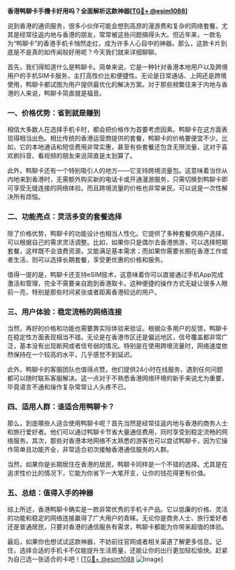 **香港鸭聊卡手機卡好用吗？全面解析这款神器[[TG💪+ @esim1088](https://t.me/s/esim1088)]**

说到香港的通讯服务，很多小伙伴可能会想到高昂的漫游费和复杂的网络套餐。尤其是经常往返内地与香港的朋友，常常被这些问题搞得头大。但近年来，一款名为“鸭聊卡”的香港手机卡悄然走红，成为许多人心目中的神器。那么，这款卡片到底是不是真的如传闻般好用呢？今天我们就来详细聊聊。

首先，我们得知道什么是鸭聊卡。简单来说，它是一种针对香港本地用户以及跨境用户的手机SIM卡服务，主打高性价比和便捷性。无论是日常通话、上网还是跨境使用，鸭聊卡都试图为用户提供最优化的解决方案。对于那些频繁往来于内地与香港的人来说，鸭聊卡简直就是福音。

### **一、价格优势：省到就是赚到**

相信大多数人在选择手机卡时，都会把价格作为首要考虑因素。鸭聊卡在这方面表现得相当出色。相比传统的香港运营商提供的套餐，鸭聊卡的价格要便宜不少。比如，它的本地通话和短信费用非常实惠，甚至有些套餐还包含无限流量，这对于喜欢刷抖音、看视频的朋友来说简直是太划算了。

此外，鸭聊卡还有一个特别吸引人的地方——它支持跨境流量包。这意味着当你从内地来到香港时，无需额外购买新的电话卡或开通漫游服务，只需切换到鸭聊卡即可享受无缝连接的网络体验。而且跨境流量的价格也非常亲民，可以说是一次性解决所有烦恼。

### **二、功能亮点：灵活多变的套餐选择**

除了价格优势，鸭聊卡的功能设计也相当人性化。它提供了多种套餐供用户选择，可以根据自己的需求灵活调整。比如，如果你只是偶尔去香港旅游，可以选择短期套餐，这样既不会浪费资源，又能满足基本需求；而如果你需要长期在香港工作或者生活，则可以选择长期套餐，享受更优惠的价格和服务。

值得一提的是，鸭聊卡还支持eSIM技术，这意味着你可以直接通过手机App完成激活和管理，完全不需要亲自跑到香港取卡。这种便捷的操作方式无疑让很多人眼前一亮，特别是那些时间紧张或者距离香港较远的用户。

### **三、用户体验：稳定流畅的网络连接**

当然，再好的价格和功能也需要靠实际体验来验证。根据众多用户的反馈，鸭聊卡在稳定性方面表现相当不错。无论是在香港市区还是偏远地区，信号覆盖都非常广泛，基本没有出现断网或者信号弱的情况。特别是在使用跨境流量时，网络速度依然保持在一个较高的水平，几乎感觉不到延迟。

此外，鸭聊卡的客服团队也值得点赞。他们提供24小时在线服务，遇到任何问题都可以随时联系客服解决。这一点对于不熟悉香港网络环境的新手来说尤为重要，毕竟语言不通和操作复杂常常让人头疼不已。

### **四、适用人群：谁适合用鸭聊卡？**

那么，到底哪些人适合使用鸭聊卡呢？首先当然是经常往返内地与香港的商务人士和旅行爱好者。他们可以通过鸭聊卡节省大量通信费用，同时享受到稳定流畅的网络服务。其次，那些对香港本地网络不太熟悉的游客也可以尝试鸭聊卡，因为它操作简单且功能齐全，非常适合初次接触香港通信服务的人群。

当然，如果你是长期居住在香港的居民，鸭聊卡同样是一个不错的选择。尤其是在追求性价比的情况下，它能为你省下一大笔开支，让你的钱花得更有价值。

### **五、总结：值得入手的神器**

综上所述，香港鸭聊卡确实是一款非常优秀的手机卡产品。它以低廉的价格、灵活的功能和稳定的网络连接赢得了广大用户的青睐。无论你是商务人士、旅行爱好者还是普通居民，只要对香港的通信服务有需求，鸭聊卡都能为你带来超值的体验。

最后，如果你也想试试这款神器，不妨前往官网或者相关渠道了解更多信息。记住，选择合适的手机卡不仅能提升生活质量，还能让你的出行更加轻松愉快。赶紧为自己选一张适合的卡吧！[[TG💪+ @esim1088](https://t.me/s/esim1088) ![Image](https://i.postimg.cc/4NQfJmqS/Snipaste-2025-05-13-00-14-12.png)]